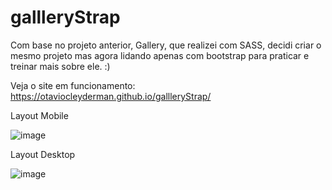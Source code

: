 # gallleryStrap
Com base no projeto anterior, Gallery, que realizei com SASS, decidi criar o mesmo projeto mas agora lidando apenas com bootstrap para praticar e treinar mais sobre ele. :)

Veja o site em funcionamento: https://otaviocleyderman.github.io/gallleryStrap/


Layout Mobile

![image](https://user-images.githubusercontent.com/68860740/169318504-ddc82bd9-0aae-4d9c-baf2-c5fb475134e6.png)


Layout Desktop

![image](https://user-images.githubusercontent.com/68860740/169318176-6539a170-8ebb-4f75-bd67-1a4087efc0ae.png)
